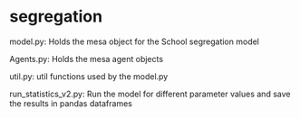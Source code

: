 # segregation



model.py: Holds the mesa object for the School segregation model 

Agents.py: Holds the mesa agent objects

util.py: util functions used by the model.py

run_statistics_v2.py: Run the model for different parameter values and save the results in pandas dataframes

